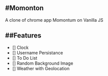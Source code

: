 #Momonton
-----
A clone of chrome app Momontum on Vanilla JS

##Features
------
- [] Clock
- [] Username Persistance
- [] To Do List
- [] Random Background Image
- [] Weather with Geolocation
